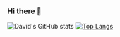 ### Hi there 👋


![David's GitHub stats](https://github-readme-stats.vercel.app/api?username=davidunilab&show_icons=true&theme=radical)
[![Top Langs](https://github-readme-stats.vercel.app/api/top-langs/?username=davidunilab)](https://github.com/davidunilab/github-readme-stats)
